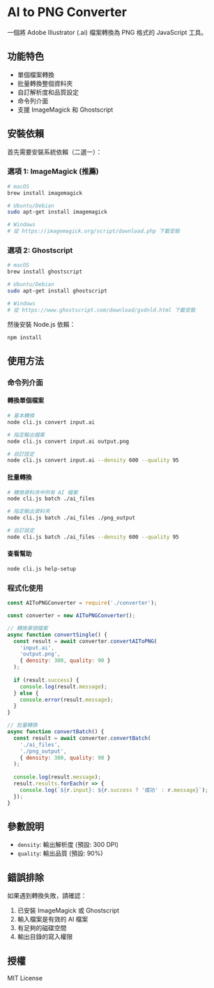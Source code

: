 # AI to PNG Converter

一個將 Adobe Illustrator (.ai) 檔案轉換為 PNG 格式的 JavaScript 工具。

## 功能特色

- 單個檔案轉換
- 批量轉換整個資料夾
- 自訂解析度和品質設定
- 命令列介面
- 支援 ImageMagick 和 Ghostscript

## 安裝依賴

首先需要安裝系統依賴（二選一）：

### 選項 1: ImageMagick (推薦)
```bash
# macOS
brew install imagemagick

# Ubuntu/Debian
sudo apt-get install imagemagick

# Windows
# 從 https://imagemagick.org/script/download.php 下載安裝
```

### 選項 2: Ghostscript
```bash
# macOS
brew install ghostscript

# Ubuntu/Debian
sudo apt-get install ghostscript

# Windows
# 從 https://www.ghostscript.com/download/gsdnld.html 下載安裝
```

然後安裝 Node.js 依賴：
```bash
npm install
```

## 使用方法

### 命令列介面

#### 轉換單個檔案
```bash
# 基本轉換
node cli.js convert input.ai

# 指定輸出檔案
node cli.js convert input.ai output.png

# 自訂設定
node cli.js convert input.ai --density 600 --quality 95
```

#### 批量轉換
```bash
# 轉換資料夾中所有 AI 檔案
node cli.js batch ./ai_files

# 指定輸出資料夾
node cli.js batch ./ai_files ./png_output

# 自訂設定
node cli.js batch ./ai_files --density 600 --quality 95
```

#### 查看幫助
```bash
node cli.js help-setup
```

### 程式化使用

```javascript
const AIToPNGConverter = require('./converter');

const converter = new AIToPNGConverter();

// 轉換單個檔案
async function convertSingle() {
  const result = await converter.convertAIToPNG(
    'input.ai', 
    'output.png',
    { density: 300, quality: 90 }
  );
  
  if (result.success) {
    console.log(result.message);
  } else {
    console.error(result.message);
  }
}

// 批量轉換
async function convertBatch() {
  const result = await converter.convertBatch(
    './ai_files',
    './png_output',
    { density: 300, quality: 90 }
  );
  
  console.log(result.message);
  result.results.forEach(r => {
    console.log(`${r.input}: ${r.success ? '成功' : r.message}`);
  });
}
```

## 參數說明

- `density`: 輸出解析度 (預設: 300 DPI)
- `quality`: 輸出品質 (預設: 90%)

## 錯誤排除

如果遇到轉換失敗，請確認：

1. 已安裝 ImageMagick 或 Ghostscript
2. 輸入檔案是有效的 AI 檔案
3. 有足夠的磁碟空間
4. 輸出目錄的寫入權限

## 授權

MIT License